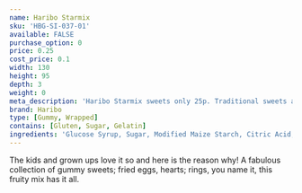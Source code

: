 ```yaml
---
name: Haribo Starmix
sku: 'HBG-SI-037-01'
available: FALSE
purchase_option: 0
price: 0.25
cost_price: 0.1
width: 130
height: 95
depth: 3
weight: 0
meta_description: 'Haribo Starmix sweets only 25p. Traditional sweets and more at Humbugs Confectionery Store. Specialists in satisfying your sweet tooth!'
brand: Haribo
type: [Gummy, Wrapped]
contains: [Gluten, Sugar, Gelatin]
ingredients: 'Glucose Syrup, Sugar, Modified Maize Starch, Citric Acid, Caramelised Sugar Syrup, Flavourings, Fruit and Plant Concentrates (Apple, Aronia, Blackcurrant, Elderberry, Grape, Kiwi, Lemon, Mango, Nettle, Orange, Passion Fruit, Spinach), Colours (Copper Complexes of Chlorophyll, Paprika Extract), Glazing Agents (Vegetable Oil, Beeswax, Carnauba Wax), Invert Sugar Syrup, Fruit Extract (Carob)'
---
```

The kids and grown ups love it so and here is the reason why! A fabulous collection of gummy sweets; fried eggs, hearts; rings, you name it, this fruity mix has it all.